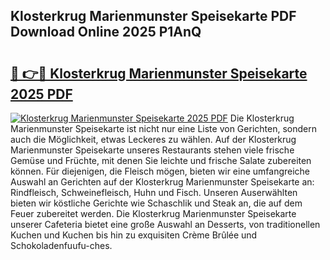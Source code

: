 ## Klosterkrug Marienmunster Speisekarte PDF Download Online 2025 P1AnQ

# <h2><a href="http://gcc675.nevu.top/?p=Klosterkrug+Marienmunster+Speisekarte">🔗 👉🔴 Klosterkrug Marienmunster Speisekarte 2025 PDF</a></h2>

[![Klosterkrug Marienmunster Speisekarte 2025 PDF](https://i.imgur.com/dBaPXMq.png)](http://gcc675.nevu.top/?p=Klosterkrug+Marienmunster+Speisekarte)
Die Klosterkrug Marienmunster Speisekarte ist nicht nur eine Liste von Gerichten, sondern auch die Möglichkeit, etwas Leckeres zu wählen. Auf der Klosterkrug Marienmunster Speisekarte unseres Restaurants stehen viele frische Gemüse und Früchte, mit denen Sie leichte und frische Salate zubereiten können. Für diejenigen, die Fleisch mögen, bieten wir eine umfangreiche Auswahl an Gerichten auf der Klosterkrug Marienmunster Speisekarte an: Rindfleisch, Schweinefleisch, Huhn und Fisch. Unseren Auserwählten bieten wir köstliche Gerichte wie Schaschlik und Steak an, die auf dem Feuer zubereitet werden. Die Klosterkrug Marienmunster Speisekarte unserer Cafeteria bietet eine große Auswahl an Desserts, von traditionellen Kuchen und Kuchen bis hin zu exquisiten Crème Brûlée und Schokoladenfuufu-ches.
